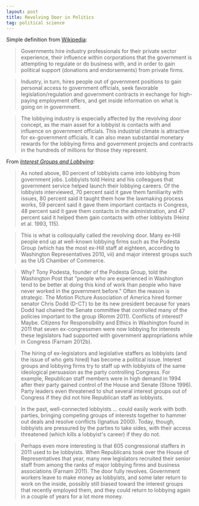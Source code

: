 ```yaml
---
layout: post
title: Revolving Door in Politics
tag: political science
---
```


Simple definition from [Wikipedia](https://en.wikipedia.org/wiki/Revolving_door_(politics)#Overview):

> Governments hire industry professionals for their private sector experience, their influence within corporations that the government is attempting to regulate or do business with, and in order to gain political support (donations and endorsements) from private firms.

> Industry, in turn, hires people out of government positions to gain personal access to government officials, seek favorable legislation/regulation and government contracts in exchange for high-paying employment offers, and get inside information on what is going on in government.

> The lobbying industry is especially affected by the revolving door concept, as the main asset for a lobbyist is contacts with and influence on government officials. This industrial climate is attractive for ex-government officials. It can also mean substantial monetary rewards for the lobbying firms and government projects and contracts in the hundreds of millions for those they represent.

From _[Interest Groups and Lobbying](https://www.taylorfrancis.com/books/9780429493652)_:

> As noted above, 80 percent of lobbyists came into lobbying from government jobs. Lobbyists told Heinz and his colleagues that government service helped launch their lobbying careers. Of the lobbyists interviewed, 70 percent said it gave them familiarity with issues, 80 percent said it taught them how the lawmaking process works, 59 percent said it gave them important contacts in Congress, 48 percent said it gave them contacts in the administration, and 47 percent said it helped them gain contacts with other lobbyists (Heinz et al. 1993, 115).

> This is what is colloquially called the revolving door. Many ex-Hill people end up at well-known lobbying firms such as the Podesta Group (which has the most ex-Hill staff at eighteen, according to Washington Representatives 2010, vii) and major interest groups such as the US Chamber of Commerce.

> Why? Tony Podesta, founder of the Podesta Group, told the Washington Post that "people who are experienced in Washington tend to be better at doing this kind of work than people who have never worked in the government before." Often the reason is strategic. The Motion Picture Association of America hired former senator Chris Dodd (D-CT) to be its new president because for years Dodd had chaired the Senate committee that controlled many of the policies important to the group (Romm 2011). Conflicts of interest? Maybe. Citizens for Responsibility and Ethics in Washington found in 2011 that seven ex-congressmen were now lobbying for interests these legislators had supported with government appropriations while in Congress (Farnam 2012b).

> The hiring of ex-legislators and legislative staffers as lobbyists (and the issue of who gets hired) has become a political issue. Interest groups and lobbying firms try to staff up with lobbyists of the same ideological persuasion as the party controlling Congress. For example, Republican staff members were in high demand in 1994 after their party gained control of the House and Senate (Stone 1996). Party leaders even threatened to shut several interest groups out of Congress if they did not hire Republican staff as lobbyists.

> In the past, well-connected lobbyists ... could easily work with both parties, bringing competing groups of interests together to hammer out deals and resolve conflicts (Ignatius 2000). Today, though, lobbyists are pressured by the parties to take sides, with their access threatened (which kills a lobbyist's career) if they do not.

> Perhaps even more interesting is that 605 congressional staffers in 2011 used to be lobbyists. When Republicans took over the House of Representatives that year, many new legislators recruited their senior staff from among the ranks of major lobbying firms and business associations (Farnam 2011). The door fully revolves. Government workers leave to make money as lobbyists, and some later return to work on the inside, possibly still biased toward the interest groups that recently employed them, and they could return to lobbying again in a couple of years for a lot more money.